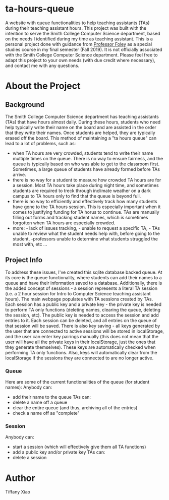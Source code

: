# ta-hours-queue
A website with queue functionalities to help teaching assistants (TAs) during their teaching assistant hours. This project was built with the intention to serve the Smith College Computer Science department, based on the needs I identified during my time as teaching assistant. This is a personal project done with guidance from [Professor Foley](https://jjfoley.me/) as a special studies course in my final semester (Fall 2019). It is not officially associated with the Smith College Computer Science department. Please feel free to adapt this project to your own needs (with due credit where necessary), and contact me with any questions.

# About the Project
## Background
The Smith College Computer Science department has teaching assistants (TAs) that have hours almost daily. During these hours, students who need help typically write their name on the board and are assisted in the order that they write their names. Once students are helped, they are typically erased off the board. This method of maintaining a "ta hours queue" can lead to a lot of problems, such as: 
* when TA hours are very crowded, students tend to write their name multiple times on the queue. There is no way to ensure fairness, and the queue is typically based on who was able to get to the classroom first. Sometimes, a large queue of students have already formed before TAs arrive. 
* there is no way for a student to measure how crowded TA hours are for a session. Most TA hours take place during night time, and sometimes students are required to treck through inclimate weather on a dark campus to TA hours only to find that the queue is beyond full. 
* there is no way to efficiently and effectively track how many students have gone to the TA hours session. This is especially important when it comes to justifying funding for TA horus to continue. TAs are manually filling out forms and tracking student names, which is sometimes forgotten when TA hours are especially crowded. 
* more: - lack of issues tracking, - unable to request a specific TA, - TAs unable to review what the student needs help with, before going to the student, -professors unable to determine what students struggled the most with, etc ... 

## Project Info
To address these issues, I've created this sqlite database backed queue. At its core is the queue functionality, where students can add their names to a queue and have their information saved to a database. Additionally, there is the added concept of sessions - a session represents a literal TA session (i.e. a 2 hour session for Intro to Computer Science teaching assistant hours). The main webpage populates with TA sessions created by TAs. Each session has a public key and a private key - the private key is needed to perform TA only functions (deleting names, clearing the queue, deleting the session, etc). The public key is needed to access the session and add entries to it. Each session can be deleted, and all entries on the queue of that session will be saved. There is also key saving - all keys generated by the user that are connected to active sessions will be stored in localStorage, and the user can enter key pairings manually (this does not mean that the user will have all the private keys in their localStorage, just the ones that they generate themselves). These keys are automatically checked when performing TA only functions. Also, keys will automatically clear from the localStorage if the sessions they are connected to are no longer active.

### Queue
Here are some of the current functionalities of the queue (for student names):
Anybody can:
* add their name to the queue
TAs can: 
* delete a name off a queue 
* clear the entire queue (and thus, archiving all of the entries)
* check a name off as "complete"

### Session
Anybody can: 
* start a session (which will effectively give them all TA functions)
* add a public key and/or private key
TAs can:
* delete a session

# Author
Tiffany Xiao

